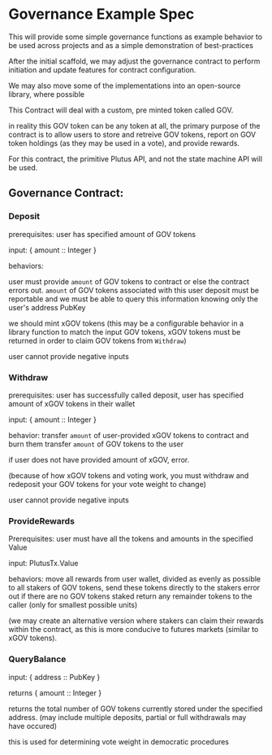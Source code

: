 # Governance Example Spec

This will provide some simple governance functions as example behavior to be used across projects and as a simple demonstration of best-practices

After the initial scaffold, we may adjust the governance contract to perform initiation and update features for contract configuration.

We may also move some of the implementations into an open-source library, where possible

This Contract will deal with a custom, pre minted token called GOV.  

in reality this GOV token can be any token at all, the primary purpose of the contract is to allow users to store and retreive GOV tokens, report on GOV token holdings (as they may be used in a vote), and provide rewards.

For this contract, the primitive Plutus API, and not the state machine API will be used.

## Governance Contract:

### Deposit
prerequisites: 
user has specified amount of GOV tokens

input: { amount :: Integer }

behaviors:

user must provide `amount` of GOV tokens to contract or else the contract errors out.
`amount` of GOV tokens associated with this user deposit must be reportable and we must be able to query this information knowing only the user's address PubKey

we should mint xGOV tokens (this may be a configurable behavior in a library function to match the input GOV tokens,  xGOV tokens must be returned in order to claim GOV tokens from `Withdraw`)

user cannot provide negative inputs

### Withdraw

prerequisites: 
user has successfully called deposit, 
user has specified amount of xGOV tokens in their wallet

input: { amount :: Integer }

behavior:
transfer `amount` of user-provided xGOV tokens to contract and burn them
transfer `amount` of GOV tokens to the user

if user does not have provided amount of xGOV,  error.

(because of how xGOV tokens and voting work, you must withdraw and redeposit your GOV tokens for your vote weight to change)

user cannot provide negative inputs

### ProvideRewards
Prerequisites:
user must have all the tokens and amounts in the specified Value

input: PlutusTx.Value

behaviors:
move all rewards from user wallet, divided as evenly as possible to all stakers of GOV tokens, send these tokens directly to the stakers
error out if there are no GOV tokens staked
return any remainder tokens to the caller (only for smallest possible units)

(we may create an alternative version where stakers can claim their rewards within the contract, as this is more conducive to futures markets (similar to xGOV tokens).

### QueryBalance

input: { address :: PubKey }

returns { amount :: Integer }

returns the total number of GOV tokens currently stored under the specified address. (may include multiple deposits, partial or full withdrawals may have occured)

this is used for determining vote weight in democratic procedures


